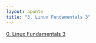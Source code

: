 ```yaml
---
layout: apunte
title: "3. Linux Fundamentals 3"
---
```


[0. Linux Fundamentals 3](/apuntes/thm/0-pre-career/1-pre-security/4-linux-fundamentals/linux-fundamentals-part-3/0-linux-fundamentals-3/)